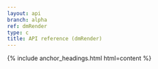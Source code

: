 ```yaml
---
layout: api
branch: alpha
ref: dmRender
type: c
title: API reference (dmRender)
---
```

{% include anchor_headings.html html=content %}